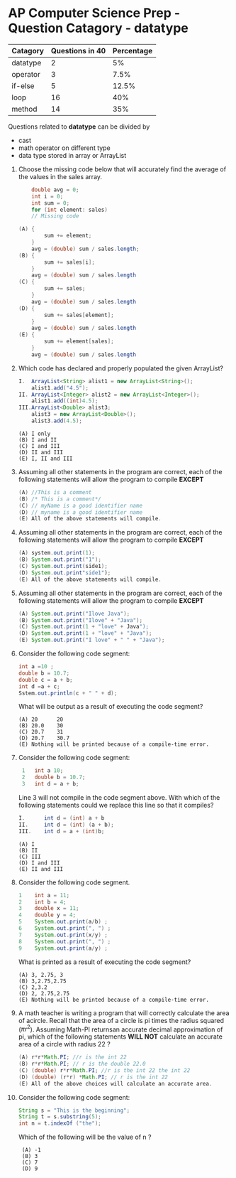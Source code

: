 # AP Computer Science Prep - Question Catagory - datatype

|Catagory | Questions in 40 | Percentage
|---      |---              |---         |
|datatype |2                |5%
|operator |3                |7.5%
|if-else  |5                |12.5%
|loop     |16               |40%
|method   |14               |35%

Questions related to **datatype** can be divided by 
* cast
* math operator on different type
* data type stored in array or ArrayList 

1. Choose the missing code below that will accurately find the average of the values in the sales array.

    ```java
        double avg = 0;
        int i = 0;
        int sum = 0;
        for (int element: sales) 
        // Missing code
    ```

    ```java
    (A) {
            sum += element;
        }
        avg = (double) sum / sales.length;
    (B) {
            sum += sales[i];
        }
        avg = (double) sum / sales.length
    (C) {
            sum += sales;
        }
        avg = (double) sum / sales.length
    (D) {
            sum += sales[element];
        }
        avg = (double) sum / sales.length
    (E) {
            sum += element[sales];
        }
        avg = (double) sum / sales.length
    ```
1. Which code has declared and properly populated the given ArrayList?
    ```java
    I. 	ArrayList<String> alist1 = new ArrayList<String>();
        alist1.add("4.5");
    II. ArrayList<Integer> alist2 = new ArrayList<Integer>();
        alist1.add((int)4.5); 
    III.ArrayList<Double> alist3;
        alist3 = new ArrayList<Double>();
        alist3.add(4.5); 
    ```
    ```
    (A) I only
    (B) I and II
    (C) I and III
    (D) II and III
    (E) I, II and III
    ```
1. Assuming all other statements in the program are correct, each of the following statements will allow the program to compile **EXCEPT**

    ```java
    (A) //This is a comment
    (B) /* This is a comment*/ 
    (C) // myName is a good identifier name 
    (D) // myname is a good identifier name 
    (E) All of the above statements will compile. 
    ```
1. Assuming all other statements in the program are correct, each of the following statements will allow the program to compile **EXCEPT**

    ```java
    (A) system.out.print(1);
    (B) System.out.print("1");  
    (C) System.out.print(side1); 
    (D) System.out.print"side1");
    (E) All of the above statements will compile. 
    ```
1. Assuming all other statements in the program are correct, each of the following statements will allow the program to compile **EXCEPT**

    ```java
    (A) System.out.print("Ilove Java"); 
    (B) System.out.print("Ilove" + "Java"); 
    (C) System.out.print(1 + "love" + Java"); 
    (D) System.out.print(1 + "love" + "Java"); 
    (E) System.out.print("I love" + " " + "Java"); 
    ```
1. Consider the following code segment: 

    ```java
    int a =10 ;
    double b = 10.7; 
    double c = a + b;
    int d =a + c; 
    Sstem.out.println(c + " " + d);  
    ```
    What will be output as a result of executing the code segment? 

    ```
    (A) 20      20
    (B) 20.0    30
    (C) 20.7    31
    (D) 20.7    30.7
    (E) Nothing will be printed because of a compile-time error.
    ```    
1. Consider the following code segment: 
   
   ```java
    1   int a 10;
    2   double b = 10.7; 
    3   int d = a + b;  
   ```
    Line 3 will not compile in the code segment above. With which of the following statements could we replace this line so that it compiles? 

    ```java
    I.      int d = (int) a + b
    II.     int d = (int) (a + b);
    III.    int d = a + (int)b; 
    ```
    ```
    (A) I 
    (B) II
    (C) III 
    (D) I and III
    (E) II and III   
    ```
1. Consider the following code segment. 

   ```java
   1    int a = 11; 
   2    int b = 4;
   3    double x = 11;
   4    double y = 4;
   5    System.out.print(a/b) ;   
   6    System.out.print(", ") ;   
   7    System.out.print(x/y) ;   
   8    System.out.print(", ") ;   
   9    System.out.print(a/y) ;   
   ```
   What is printed as a result of executing the code segment? 
   ```
   (A) 3, 2.75, 3 
   (B) 3,2.75,2.75 
   (C) 2,3.2 
   (D) 2, 2.75,2.75 
   (E) Nothing will be printed because of a compile-time error. 
   ```
1. A math teacher is writing a program that will correctly calculate the area of acircle. Recall that the area of a circle is pi times the radius squared ($\pi r^2$). Assuming Math-PI returnsan accurate decimal approximation of pi, which of the following statements **WILL NOT** calculate an accurate area of a circle with radius 22 ? 

    ```java
    (A) r*r*Math.PI; //r is the int 22 
    (B) r*r*Math.PI; // r is the double 22.0 
    (C) (double) r*r*Math.PI; //r is the int 22 the int 22 
    (D) (double) (r*r) *Math.PI; // r is the int 22 
    (E) All of the above choices will calculate an accurate area. 
    ```
1. Consider the following code segment: 
   
   ```java
   String s = "This is the beginning";
   String t = s.substring(5);
   int n = t.indexOf ("the");  
   ```
   Which of the following will be the value of n ? 
   ```
    (A) -1 
    (B) 3 
    (C) 7
    (D) 9 
   ```

